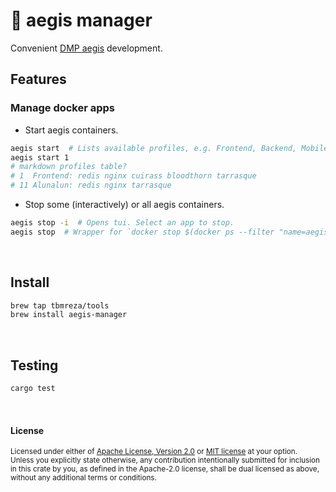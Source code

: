 # 💼 aegis manager

Convenient [DMP aegis] development.

[DMP aegis]: https://bitbucket.org/mbizcoid/aegis/src/master

## Features

### Manage docker apps

- Start aegis containers.
```sh
aegis start  # Lists available profiles, e.g. Frontend, Backend, Mobile, and All
aegis start 1
# markdown profiles table?
# 1  Frontend: redis nginx cuirass bloodthorn tarrasque
# 11 Alunalun: redis nginx tarrasque
```

- Stop some (interactively) or all aegis containers.
```sh
aegis stop -i  # Opens tui. Select an app to stop.
aegis stop  # Wrapper for `docker stop $(docker ps --filter "name=aegis" -q)`
```

<br>

## Install
```sh
brew tap tbmreza/tools
brew install aegis-manager
```

<br>

## Testing

```sh
cargo test
```

<br>

#### License

<sup>
Licensed under either of <a href="LICENSE-APACHE">Apache License, Version
2.0</a> or <a href="LICENSE-MIT">MIT license</a> at your option.
</sup>

<br>

<sub>
Unless you explicitly state otherwise, any contribution intentionally submitted
for inclusion in this crate by you, as defined in the Apache-2.0 license, shall
be dual licensed as above, without any additional terms or conditions.
</sub>
